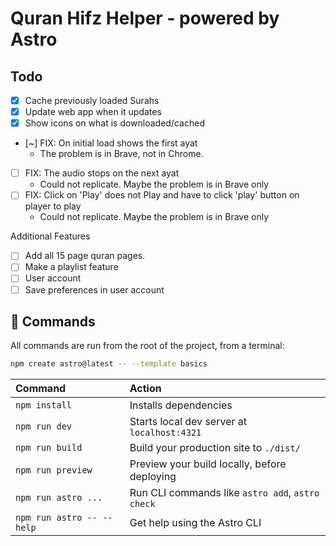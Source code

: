 # Quran Hifz Helper - powered by Astro

## Todo

- [x] Cache previously loaded Surahs
- [x] Update web app when it updates
- [x] Show icons on what is downloaded/cached
- [~] FIX: On initial load shows the first ayat
  - The problem is in Brave, not in Chrome.
- [ ] FIX: The audio stops on the next ayat
  - Could not replicate. Maybe the problem is in Brave only
- [ ] FIX: Click on 'Play' does not Play and have to click 'play' button on player to play
  - Could not replicate. Maybe the problem is in Brave only

Additional Features

- [ ] Add all 15 page quran pages.
- [ ] Make a playlist feature
- [ ] User account
- [ ] Save preferences in user account

## 🧞 Commands

All commands are run from the root of the project, from a terminal:

```sh
npm create astro@latest -- --template basics
```

| Command                   | Action                                           |
| :------------------------ | :----------------------------------------------- |
| `npm install`             | Installs dependencies                            |
| `npm run dev`             | Starts local dev server at `localhost:4321`      |
| `npm run build`           | Build your production site to `./dist/`          |
| `npm run preview`         | Preview your build locally, before deploying     |
| `npm run astro ...`       | Run CLI commands like `astro add`, `astro check` |
| `npm run astro -- --help` | Get help using the Astro CLI                     |
